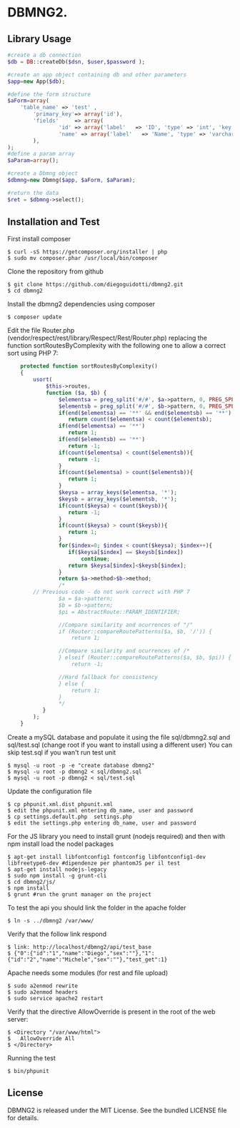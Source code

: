 DBMNG2.
===============




Library Usage
---------------

``` php
#create a db connection
$db = DB::createDb($dsn, $user,$password );

#create an app object containing db and other parameters
$app=new App($db);

#define the form structure
$aForm=array(  
	'table_name' => 'test' ,
		'primary_key'=> array('id'),
		'fields'     => array(
				'id' => array('label'   => 'ID', 'type' => 'int', 'key' => 1 ) ,
				'name' => array('label'   => 'Name', 'type' => 'varchar')
		),
);
#define a param array
$aParam=array();

#create a Dbmng object
$dbmng=new Dbmng($app, $aForm, $aParam);

#return the data
$ret = $dbmng->select();

```


Installation and Test
---------------

First install composer

	$ curl -sS https://getcomposer.org/installer | php
	$ sudo mv composer.phar /usr/local/bin/composer

Clone the repository from github

	$ git clone https://github.com/diegoguidotti/dbmng2.git
	$ cd dbmng2

Install the dbmng2 dependencies using composer

	$ composer update

Edit the file Router.php (vendor/respect/rest/library/Respect/Rest/Router.php) replacing the function sortRoutesByComplexity with the following one to allow a correct sort using PHP 7:

```php
    protected function sortRoutesByComplexity()
    {
        usort(
            $this->routes,
            function ($a, $b) {
                $elementsa = preg_split('#/#', $a->pattern, 0, PREG_SPLIT_NO_EMPTY);
                $elementsb = preg_split('#/#', $b->pattern, 0, PREG_SPLIT_NO_EMPTY);
                if(end($elementsa) == '**' && end($elementsb) == '**')
                   return count($elementsa) < count($elementsb);
                if(end($elementsa) == '**')
                   return 1;
                if(end($elementsb) == '**')
                   return -1;
                if(count($elementsa) < count($elementsb)){
                   return -1;
                }
                if(count($elementsa) > count($elementsb)){
                   return 1;
                }
                $keysa = array_keys($elementsa, '*');
                $keysb = array_keys($elementsb, '*');
                if(count($keysa) < count($keysb)){
                   return -1;
                }
                if(count($keysa) > count($keysb)){
                   return 1;
                }
                for($index=0; $index < count($keysa); $index++){
                   if($keysa[$index] == $keysb[$index])
                       continue;
                   return $keysa[$index]<$keysb[$index];
                }
                return $a->method>$b->method;
                /*
		// Previous code - do not work correct with PHP 7
                $a = $a->pattern;
                $b = $b->pattern;
                $pi = AbstractRoute::PARAM_IDENTIFIER;

                //Compare similarity and ocurrences of "/"
                if (Router::compareRoutePatterns($a, $b, '/')) {
                    return 1;

                //Compare similarity and ocurrences of /*
                } elseif (Router::compareRoutePatterns($a, $b, $pi)) {
                    return -1;

                //Hard fallback for consistency
                } else {
                    return 1;
                }
                */
           }
        );
    }

```

Create a mySQL database and populate it using the file sql/dbmng2.sql and sql/test.sql (change root if you want to install using a different user) You can skip test.sql if you wan't run test unit

	$ mysql -u root -p -e "create database dbmng2"
	$ mysql -u root -p dbmng2 < sql/dbmng2.sql
	$ mysql -u root -p dbmng2 < sql/test.sql


Update the configuration file

	$ cp phpunit.xml.dist phpunit.xml
	$ edit the phpunit.xml entering db_name, user and password
	$ cp settings.default.php  settings.php
	$ edit the settings.php entering db_name, user and password


For the JS library you need to install grunt (nodejs required) and then with npm install load the nodel packages

	$ apt-get install libfontconfig1 fontconfig libfontconfig1-dev libfreetype6-dev #dipendenze per phantomJS per il test
	$ apt-get install nodejs-legacy
	$ sudo npm install -g grunt-cli
	$ cd dbmng2/js/
	$ npm install
	$ grunt #run the grunt manager on the project






To test the api you should link the folder in the apache folder

	$ ln -s ../dbmng2 /var/www/

Verify that the follow link respond

	$ link: http://localhost/dbmng2/api/test_base
	$ {"0":{"id":"1","name":"Diego","sex":""},"1":{"id":"2","name":"Michele","sex":""},"test_get":1}

Apache needs some modules (for rest and file upload)

	$ sudo a2enmod rewrite
	$ sudo a2enmod headers
	$ sudo service apache2 restart

Verify that the directive AllowOverride is present in the root of the web server:

	$ <Directory "/var/www/html">
	$	AllowOverride All
	$ </Directory>


Running the test

    $ bin/phpunit





License
-------

DBMNG2 is released under the MIT License. See the bundled LICENSE file for details.
